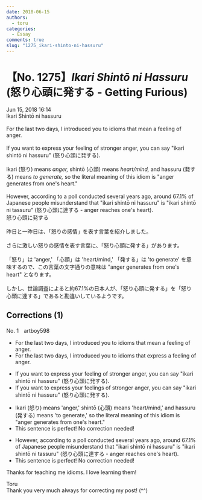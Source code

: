 ```yaml
---
date: 2018-06-15
authors:
  - toru
categories:
  - Essay
comments: true
slug: "1275_ikari-shinto-ni-hassuru"
---
```


# 【No. 1275】<strong><em>Ikari Shintō ni Hassuru</em></strong> (怒り心頭に発する - Getting Furious)
<div class="date">Jun 15, 2018 16:14</div>
<div id="post"><div id="body_show_ori">
Ikari Shintō ni hassuru<br/><br/>For the last two days, I introduced you to idioms that mean a feeling of anger.<br/><br/>If you want to express your feeling of stronger anger,  you can say "ikari shintō ni hassuru" (怒り心頭に発する).<br/><br/>Ikari (怒り) means <em>anger,</em> shintō (心頭) means <em>heart/mind,</em> and hassuru (発する) means <em>to generate,</em> so the literal meaning of this idiom is "anger generates from one's heart."<br/><br/>However, according to a poll conducted several years ago, around 67.1% of Japanese people misunderstand that "ikari shintō ni hassuru" is "ikari shintō ni tassuru" (怒り心頭に達する - anger reaches one's heart).
</div></div>

<!-- more -->

<div id="post_ja"><div id="body_show_mo">
怒り心頭に発する<br/><br/>昨日と一昨日は、「怒りの感情」を表す言葉を紹介しました。<br/><br/>さらに激しい怒りの感情を表す言葉に、「怒り心頭に発する」があります。<br/><br/>「怒り」は 'anger,' 「心頭」は 'heart/mind,' 「発する」は 'to generate' を意味するので、この言葉の文字通りの意味は "anger generates from one's heart" となります。<br/><br/>しかし、世論調査によると約67.1%の日本人が、「怒り心頭に発する」を「怒り心頭に達する」であると勘違いしているようです。
</div></div>

## Corrections (1)
<div id="block"><div class="first_name"> No. 1　<span class="just_name">artboy598</span></div><div id="block2">
<ul class="correction_field">
<li class="incorrect">For the last two days, I introduced you to idioms that mean a feeling of anger.</li>
<li class="corrected correct">
For the last two days, I introduced you to idioms that <span class="f_blue">express</span> a feeling of anger.
</li>
</ul>
<ul class="correction_field">
<li class="incorrect">If you want to express your feeling of stronger anger,  you can say "ikari shintō ni hassuru" (怒り心頭に発する).</li>
<li class="corrected correct">
If you want to express your <span class="f_blue">feelings</span> of stronger anger, you can say "ikari shintō ni hassuru" (怒り心頭に発する).
</li>
</ul>
<ul class="correction_field">
<li class="incorrect">Ikari (怒り) means 'anger,' shintō (心頭) means 'heart/mind,' and hassuru (発する) means 'to generate,' so the literal meaning of this idiom is "anger generates from one's heart."</li>
<li class="corrected perfect">This sentence is perfect! No correction needed!</li>
</ul>
<ul class="correction_field">
<li class="incorrect">However, according to a poll conducted several years ago, around 67.1% of Japanese people misunderstand that "ikari shintō ni hassuru" is "ikari shintō ni tassuru" (怒り心頭に達する - anger reaches one's heart).</li>
<li class="corrected perfect">This sentence is perfect! No correction needed!</li>
</ul>
<p class="comment_small">
 Thanks for teaching me idioms. I love learning them!
</p>

</div><div class="name"><span class="just_name">Toru</span><br>
Thank you very much always for correcting my post! (^^)
</div>
</div>
